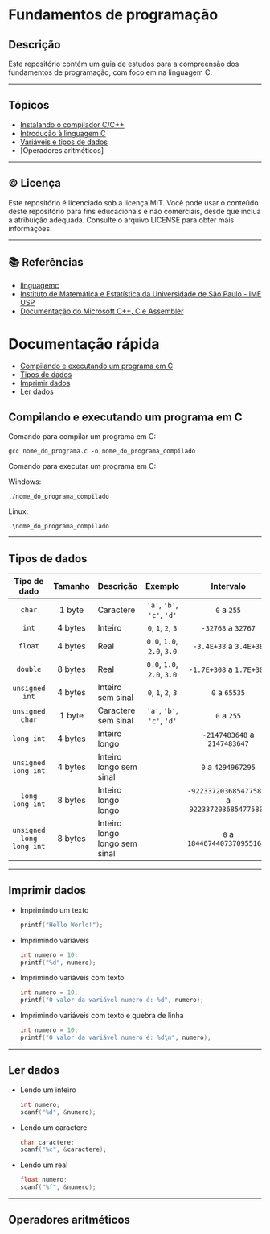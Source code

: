 # Fundamentos de programação

## Descrição

Este repositório contém um guia de estudos para a compreensão dos fundamentos de programação, com foco em na linguagem C.

---

## Tópicos

- [Instalando o compilador C/C++](https://github.com/ComGuide/Fundamentos-de-Programacao/tree/main/00_instalando)
- [Introdução à linguagem C](https://github.com/ComGuide/Fundamentos-de-Programacao/tree/main/01_introducao)
- [Variáveis e tipos de dados](https://github.com/ComGuide/Fundamentos-de-Programacao/tree/main/02_variaveis_e_tipos_de_dados)
- [Operadores aritméticos]
---

## ©️ Licença

Este repositório é licenciado sob a licença MIT. Você pode usar o conteúdo deste repositório para fins educacionais e não comerciais, desde que inclua a atribuição adequada. Consulte o arquivo LICENSE para obter mais informações.

---

## 📚 Referências
- [linguagemc](http://linguagemc.com.br/)
- [Instituto de Matemática e Estatística da Universidade de São Paulo - IME USP](https://www.ime.usp.br/~hitoshi/introducao/)
- [Documentação do Microsoft C++, C e Assembler](https://learn.microsoft.com/pt-br/cpp/c-language/?view=msvc-170)

# Documentação rápida

- [Compilando e executando um programa em C](#compilando-e-executando-um-programa-em-c)
- [Tipos de dados](#tipos-de-dados)
- [Imprimir dados](#imprimir-dados)
- [Ler dados](#ler-dados)

## Compilando e executando um programa em C

Comando para compilar um programa em C:

```shell
gcc nome_do_programa.c -o nome_do_programa_compilado
```

Comando para executar um programa em C:

Windows:
```shell
./nome_do_programa_compilado
```

Linux:
```shell
.\nome_do_programa_compilado
```

---

## Tipos de dados 

| Tipo de dado | Tamanho | Descrição | Exemplo | Intervalo | Formatação |
| :---: | :---: | :--- | :---: | :---: | :---: |
| `char` | 1 byte | Caractere | `'a'`, `'b'`, `'c'`, `'d'` | `0` a `255` | `%c` |
| `int` | 4 bytes | Inteiro | `0`, `1`, `2`, `3` | `-32768` a `32767`| `%d` |
| `float` | 4 bytes | Real | `0.0`, `1.0`, `2.0`, `3.0` | `-3.4E+38` a `3.4E+38` | `%f` |
| `double` | 8 bytes | Real | `0.0`, `1.0`, `2.0`, `3.0` | `-1.7E+308` a `1.7E+308` | `%lf` |
| `unsigned int` | 4 bytes | Inteiro sem sinal | `0`, `1`, `2`, `3` | `0` a `65535` | `%u` |
| `unsigned char` | 1 byte | Caractere sem sinal | `'a'`, `'b'`, `'c'`, `'d'` | `0` a `255` | `%c` |
| `long int` | 4 bytes | Inteiro longo | | `-2147483648` a `2147483647` | `%ld` |
| `unsigned long int` | 4 bytes | Inteiro longo sem sinal |  | `0` a `4294967295` | `%lu` |
| `long long int` | 8 bytes | Inteiro longo longo | | `-9223372036854775808` a `9223372036854775807` | `%lld` |
| `unsigned long long int` | 8 bytes | Inteiro longo longo sem sinal | | `0` a `18446744073709551615` | `%llu` |

---

## Imprimir dados
    
- Imprimindo um texto
    ```c
    printf("Hello World!");
    ```

- Imprimindo variáveis
    ```c
    int numero = 10;
    printf("%d", numero);
    ```

- Imprimindo variáveis com texto
    ```c
    int numero = 10;
    printf("O valor da variável numero é: %d", numero);
    ```

- Imprimindo variáveis com texto e quebra de linha
    ```c
    int numero = 10;
    printf("O valor da variável numero é: %d\n", numero);
    ```
---

## Ler dados

- Lendo um inteiro
    ```c
    int numero;
    scanf("%d", &numero);
    ```
- Lendo um caractere
    ```c
    char caractere;
    scanf("%c", &caractere);
    ```
- Lendo um real
    ```c
    float numero;
    scanf("%f", &numero);
    ```

---

## Operadores aritméticos


